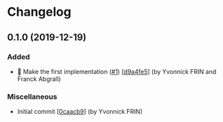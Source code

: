 # Changelog

<a name="0.1.0"></a>
## 0.1.0 (2019-12-19)

### Added

- 🎉 Make the first implementation ([#1](https://github.com/frinyvonnick/issue-reporter/issues/1)) [[d9a4fe5](https://github.com/frinyvonnick/issue-reporter/commit/d9a4fe5bdc1ec794a510f29a2185f6c21a86d514)] (by Yvonnick FRIN and Franck Abgrall)

### Miscellaneous

-  Initial commit [[0caacb9](https://github.com/frinyvonnick/markdown-error-reporter/commit/0caacb997063ff9fba7a9e603a662ae39b100f6b)] (by Yvonnick FRIN)


